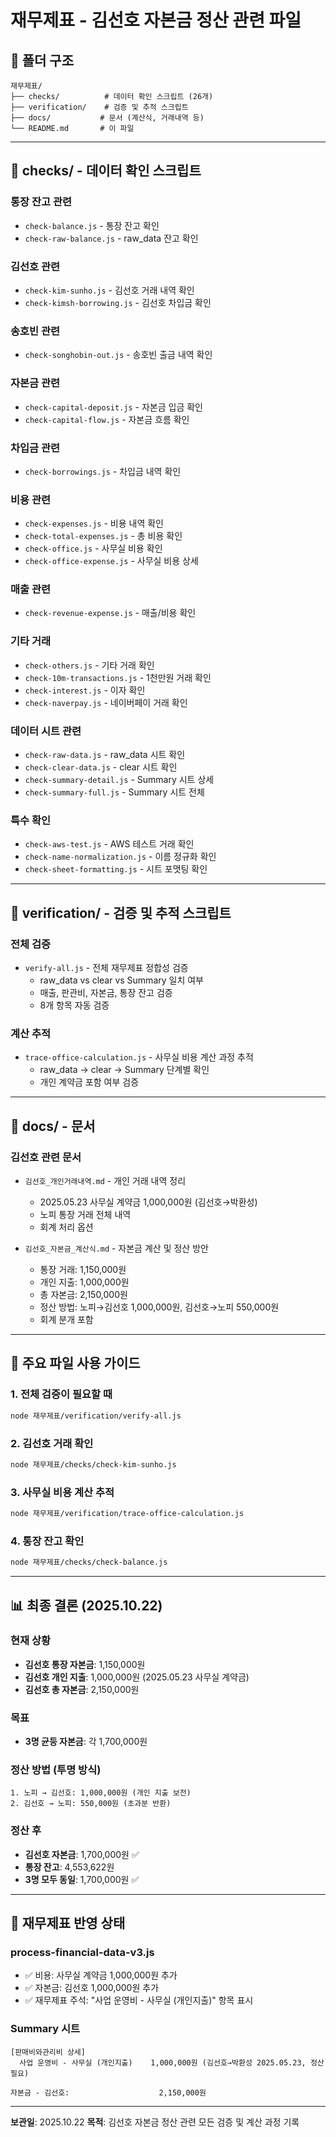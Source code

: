 # 재무제표 - 김선호 자본금 정산 관련 파일

## 📁 폴더 구조

```
재무제표/
├── checks/          # 데이터 확인 스크립트 (26개)
├── verification/    # 검증 및 추적 스크립트
├── docs/           # 문서 (계산식, 거래내역 등)
└── README.md       # 이 파일
```

---

## 📂 checks/ - 데이터 확인 스크립트

### 통장 잔고 관련
- `check-balance.js` - 통장 잔고 확인
- `check-raw-balance.js` - raw_data 잔고 확인

### 김선호 관련
- `check-kim-sunho.js` - 김선호 거래 내역 확인
- `check-kimsh-borrowing.js` - 김선호 차입금 확인

### 송호빈 관련
- `check-songhobin-out.js` - 송호빈 출금 내역 확인

### 자본금 관련
- `check-capital-deposit.js` - 자본금 입금 확인
- `check-capital-flow.js` - 자본금 흐름 확인

### 차입금 관련
- `check-borrowings.js` - 차입금 내역 확인

### 비용 관련
- `check-expenses.js` - 비용 내역 확인
- `check-total-expenses.js` - 총 비용 확인
- `check-office.js` - 사무실 비용 확인
- `check-office-expense.js` - 사무실 비용 상세

### 매출 관련
- `check-revenue-expense.js` - 매출/비용 확인

### 기타 거래
- `check-others.js` - 기타 거래 확인
- `check-10m-transactions.js` - 1천만원 거래 확인
- `check-interest.js` - 이자 확인
- `check-naverpay.js` - 네이버페이 거래 확인

### 데이터 시트 관련
- `check-raw-data.js` - raw_data 시트 확인
- `check-clear-data.js` - clear 시트 확인
- `check-summary-detail.js` - Summary 시트 상세
- `check-summary-full.js` - Summary 시트 전체

### 특수 확인
- `check-aws-test.js` - AWS 테스트 거래 확인
- `check-name-normalization.js` - 이름 정규화 확인
- `check-sheet-formatting.js` - 시트 포맷팅 확인

---

## 📂 verification/ - 검증 및 추적 스크립트

### 전체 검증
- `verify-all.js` - 전체 재무제표 정합성 검증
  - raw_data vs clear vs Summary 일치 여부
  - 매출, 판관비, 자본금, 통장 잔고 검증
  - 8개 항목 자동 검증

### 계산 추적
- `trace-office-calculation.js` - 사무실 비용 계산 과정 추적
  - raw_data → clear → Summary 단계별 확인
  - 개인 계약금 포함 여부 검증

---

## 📂 docs/ - 문서

### 김선호 관련 문서
- `김선호_개인거래내역.md` - 개인 거래 내역 정리
  - 2025.05.23 사무실 계약금 1,000,000원 (김선호→박환성)
  - 노피 통장 거래 전체 내역
  - 회계 처리 옵션

- `김선호_자본금_계산식.md` - 자본금 계산 및 정산 방안
  - 통장 거래: 1,150,000원
  - 개인 지출: 1,000,000원
  - 총 자본금: 2,150,000원
  - 정산 방법: 노피→김선호 1,000,000원, 김선호→노피 550,000원
  - 회계 분개 포함

---

## 🎯 주요 파일 사용 가이드

### 1. 전체 검증이 필요할 때
```bash
node 재무제표/verification/verify-all.js
```

### 2. 김선호 거래 확인
```bash
node 재무제표/checks/check-kim-sunho.js
```

### 3. 사무실 비용 계산 추적
```bash
node 재무제표/verification/trace-office-calculation.js
```

### 4. 통장 잔고 확인
```bash
node 재무제표/checks/check-balance.js
```

---

## 📊 최종 결론 (2025.10.22)

### 현재 상황
- **김선호 통장 자본금**: 1,150,000원
- **김선호 개인 지출**: 1,000,000원 (2025.05.23 사무실 계약금)
- **김선호 총 자본금**: 2,150,000원

### 목표
- **3명 균등 자본금**: 각 1,700,000원

### 정산 방법 (투명 방식)
```
1. 노피 → 김선호: 1,000,000원 (개인 지출 보전)
2. 김선호 → 노피: 550,000원 (초과분 반환)
```

### 정산 후
- **김선호 자본금**: 1,700,000원 ✅
- **통장 잔고**: 4,553,622원
- **3명 모두 동일**: 1,700,000원 ✅

---

## 📝 재무제표 반영 상태

### process-financial-data-v3.js
- ✅ 비용: 사무실 계약금 1,000,000원 추가
- ✅ 자본금: 김선호 1,000,000원 추가
- ✅ 재무제표 주석: "사업 운영비 - 사무실 (개인지출)" 항목 표시

### Summary 시트
```
[판매비와관리비 상세]
  사업 운영비 - 사무실 (개인지출)    1,000,000원 (김선호→박환성 2025.05.23, 정산필요)

자본금 - 김선호:                    2,150,000원
```

---

**보관일**: 2025.10.22
**목적**: 김선호 자본금 정산 관련 모든 검증 및 계산 과정 기록
